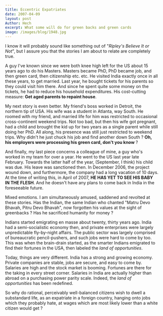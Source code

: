 ```yaml
---
title: Eccentric Expatriates
date: 2007-04-09
layout: post
Author: Hech
excerpt: What some will do for green backs and green cards
image: /images/blog/1948.jpg
---
```


I know it will probably sound like something out of &quot;_Ripley's Believe It or Not_&quot;, but I assure you that the stories I am about to relate are completely true.


A guy I've known since we were both knee high left for the US about 15 years ago to do his Masters. Masters became PhD, PhD became job, and then green card, then citizenship etc. etc. He visited India exactly once in all these years, to get married. Last year, he bought tickets for his parents so they could visit him there. And since he spent quite some money on the tickets, he had to reduce his household expenditures. His cost-cutting measure: <strong>Get aged parents to repaint house</strong>.


My next story is even better. My friend's boss worked in Detroit, the northern tip of USA. His wife was a student in Atlanta, way South. He roomed with my friend, and married life for him was restricted to occasional cross-continent weekend trips. Not too bad, but then his wife got pregnant, had a child and brought the kid up for two years as a single parent while still doing her PhD. All along, his presence was still just restricted to weekend trips. Why didn't he just chuck his job and find another down South ? <strong>Oh, his employers were processing his green card, don't you know</strong> ?


And finally, my last piece concerns a colleague of mine, a guy who's worked in my team for over a year. He went to the US last year late February. Towards the latter half of the year, (September, I think) his child was due. His leave was sanctioned then. In December 2006, the project wound down, and furthermore, the company had a long vacation of 10 days. At the time of writing this, in April of 2007, <strong>HE HAS YET TO SEE HIS BABY IN THE FLESH</strong>. And he doesn't have any plans to come back in India in the foreseeable future.


Mixed emotions. I am simultaneously amused, saddened and revolted at these stories. Has the Indian, the same Indian who chanted &quot;Matru Devo Bhavah, Pitru Devo Bhavah&quot;, now forgotten his values at the sight of greenbacks ? Has he sacrificed humanity for money ?


Indians started emigrating en masse about twenty, thirty years ago. India had a semi-socialistic economy then, and private enterprises were largely unpredictable fly-by-night affairs. The public sector was largely comprised of bureaucratic pencil-pushers, and such jobs were hard to come by too. This was when the brain-drain started, as the smarter Indians emigrated to find their fortunes in the USA, then labeled the _land of opportunities_.


Today, things are very different. India has a strong and growing economy. Private companies are stable, jobs are secure, and easy to come by. Salaries are high and the stock market is booming. Fortunes are there for the taking in every street corner. Salaries in India are actually higher than abroad on a purchasing power parity scale. Indeed, the _land of opportunities_ has been redefined.  



So why do rational, perceivably well-balanced citizens wish to dwell a substandard life, as an expatriate in a foreign country, hanging onto jobs which they probably hate, at wages which are most likely lower than a white citizen would get ?



